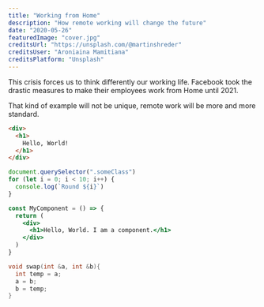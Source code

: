 ```yaml
---
title: "Working from Home"
description: "How remote working will change the future"
date: "2020-05-26"
featuredImage: "cover.jpg"
creditsUrl: "https://unsplash.com/@martinshreder"
creditsUser: "Aroniaina Mamitiana"
creditsPlatform: "Unsplash"
---
```


This crisis forces us to think differently our working life. Facebook took the drastic measures to make their employees work from Home until 2021.

That kind of example will not be unique, remote work will be more and more standard.

```html
<div>
  <h1>
    Hello, World!
  </h1>
</div>
```

```javascript
document.querySelector(".someClass")
for (let i = 0; i < 10; i++) {
  console.log(`Round ${i}`)
}
```

```jsx
const MyComponent = () => {
  return (
    <div>
      <h1>Hello, World. I am a component.</h1>
    </div>
  )
}
```

```cpp
void swap(int &a, int &b){
  int temp = a;
  a = b;
  b = temp;
}
```
